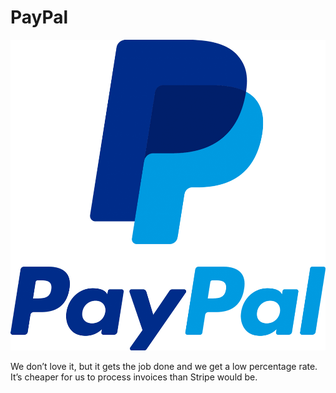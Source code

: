# PayPal

[![PayPal Logo][producti]][product]

We don’t love it, but it gets the job done and we get a low percentage rate. It’s cheaper for us to process invoices than Stripe would be.

[product]: http://paypal.com
[producti]: paypal.png
